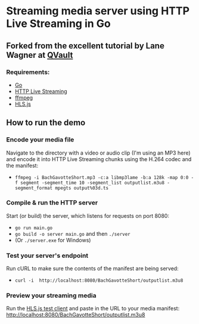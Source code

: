 # Streaming media server using HTTP Live Streaming in Go

## Forked from the excellent tutorial by Lane Wagner at [QVault](https://dev.to/qvault/building-a-music-video-streaming-server-in-go-using-hls-216m)

### Requirements:
- [Go](https://golang.org/)
- [HTTP Live Streaming](https://developer.apple.com/documentation/http_live_streaming)
- [ffmpeg](https://www.ffmpeg.org/)
- [HLS.js](https://github.com/video-dev/hls.js/)


## How to run the demo


### Encode your media file
Navigate to the directory with a video or audio clip (I'm using an MP3 here) and encode it into HTTP Live Streaming chunks using the H.264 codec and the manifest:
- `ffmpeg -i BachGavotteShort.mp3 -c:a libmp3lame -b:a 128k -map 0:0 -f segment -segment_time 10 -segment_list outputlist.m3u8 -segment_format mpegts output%03d.ts`




### Compile & run the HTTP server
Start (or build) the server, which listens for requests on port 8080:
- `go run main.go`
- `go build -o server main.go` and then `./server` 
- (Or `./server.exe` for Windows)




### Test your server's endpoint
Run cURL to make sure the contents of the manifest are being served:
- `curl -i  http://localhost:8080/BachGavotteShort/outputlist.m3u8`

### Preview your streaming media
Run the [HLS.js test client](https://hls-js-latest.netlify.com/demo/) and paste in the URL to your media manifest: [http://localhost:8080/BachGavotteShort/outputlist.m3u8](http://localhost:8080/BachGavotteShort/outputlist.m3u8)
